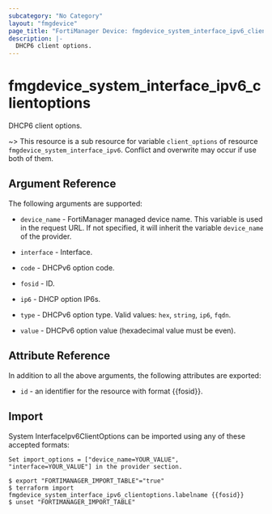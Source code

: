 ```yaml
---
subcategory: "No Category"
layout: "fmgdevice"
page_title: "FortiManager Device: fmgdevice_system_interface_ipv6_clientoptions"
description: |-
  DHCP6 client options.
---
```


# fmgdevice_system_interface_ipv6_clientoptions
DHCP6 client options.

~> This resource is a sub resource for variable `client_options` of resource `fmgdevice_system_interface_ipv6`. Conflict and overwrite may occur if use both of them.



## Argument Reference


The following arguments are supported:

* `device_name` - FortiManager managed device name. This variable is used in the request URL. If not specified, it will inherit the variable `device_name` of the provider.
* `interface` - Interface.

* `code` - DHCPv6 option code.
* `fosid` - ID.
* `ip6` - DHCP option IP6s.
* `type` - DHCPv6 option type. Valid values: `hex`, `string`, `ip6`, `fqdn`.

* `value` - DHCPv6 option value (hexadecimal value must be even).


## Attribute Reference

In addition to all the above arguments, the following attributes are exported:
* `id` - an identifier for the resource with format {{fosid}}.

## Import

System InterfaceIpv6ClientOptions can be imported using any of these accepted formats:
```
Set import_options = ["device_name=YOUR_VALUE", "interface=YOUR_VALUE"] in the provider section.

$ export "FORTIMANAGER_IMPORT_TABLE"="true"
$ terraform import fmgdevice_system_interface_ipv6_clientoptions.labelname {{fosid}}
$ unset "FORTIMANAGER_IMPORT_TABLE"
```

